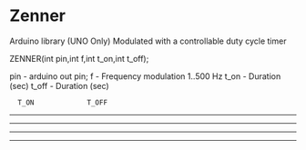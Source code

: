 # Zenner
Arduino library (UNO Only) Modulated with a controllable duty cycle timer


ZENNER(int pin,int f,int t_on,int t_off);

pin   - arduino out pin;
f     - Frequency modulation 1..500 Hz
t_on  - Duration (sec)
t_off - Duration (sec)


      T_ON             T_OFF

   *************                   ****
   *           *                   *
   *           *                   *
****           *********************